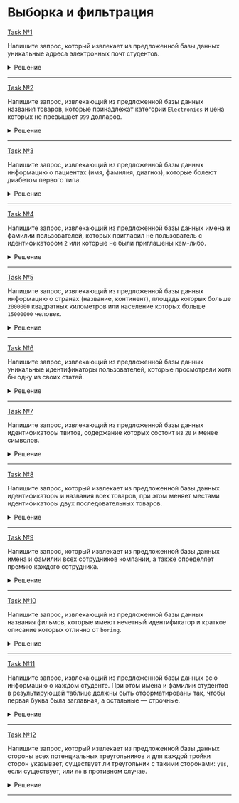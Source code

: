 # Выборка и фильтрация

[Task №1](https://stepik.org/lesson/1072296/step/1?unit=1082120)

Напишите запрос, который извлекает из предложенной базы данных уникальные адреса электронных почт студентов.

<details>
  <summary>Решение</summary>

  ```sql
  SELECT DISTINCT email
  FROM Emails;
  ```

</details>

---

[Task №2](https://stepik.org/lesson/1072296/step/2?unit=1082120)

Напишите запрос, извлекающий из предложенной базы данных названия товаров, которые принадлежат категории `Electronics` и цена которых не превышает `999` долларов.

<details>
  <summary>Решение</summary>

  ```sql
  SELECT name
  FROM Products
  WHERE category = 'Electronics' AND price <= 999;
  ```

</details>

---

[Task №3](https://stepik.org/lesson/1072296/step/3?unit=1082120)

Напишите запрос, извлекающий из предложенной базы данных информацию о пациентах (имя, фамилия, диагноз), которые болеют диабетом первого типа.

<details>
  <summary>Решение</summary>

  ```sql
  SELECT name, surname, conditions
  FROM Patients
  WHERE conditions LIKE '%DIAB1%';
  ```

</details>

---

[Task №4](https://stepik.org/lesson/1072296/step/4?unit=1082120)

Напишите запрос, извлекающий из предложенной базы данных имена и фамилии пользователей, которых пригласил не пользователь с идентификатором `2` или которые не были приглашены кем-либо.

<details>
  <summary>Решение</summary>

  ```sql
  SELECT name, surname
  FROM Users
  WHERE referee_id != 2 OR referee_id IS NULL;
  ```

</details>

---

[Task №5](https://stepik.org/lesson/1072296/step/5?unit=1082120)

Напишите запрос, извлекающий из предложенной базы данных информацию о странах (название, континент), площадь которых больше `2000000` квадратных километров или население которых больше `15000000` человек.

<details>
  <summary>Решение</summary>

  ```sql
  SELECT name, continent
  FROM Countries
  WHERE area > 2000000 OR population > 15000000;
  ```

</details>

---

[Task №6](https://stepik.org/lesson/1072296/step/6?unit=1082120)

Напишите запрос, извлекающий из предложенной базы данных уникальные идентификаторы пользователей, которые просмотрели хотя бы одну из своих статей.

<details>
  <summary>Решение</summary>

  ```sql
  SELECT DISTINCT author_id
  FROM Views
  WHERE author_id = viewer_id;
  ```

</details>

---

[Task №7](https://stepik.org/lesson/1072296/step/7?unit=1082120)

Напишите запрос, извлекающий из предложенной базы данных идентификаторы твитов, содержание которых состоит из `20` и менее символов.

<details>
  <summary>Решение</summary>

  ```sql
  SELECT id
  FROM Tweets
  WHERE CHAR_LENGTH(content) <= 20;
  ```

</details>

---

[Task №8](https://stepik.org/lesson/1072296/step/8?unit=1082120)

Напишите запрос, который извлекает из предложенной базы данных идентификаторы и названия всех товаров, при этом меняет местами идентификаторы двух последовательных товаров.

<details>
  <summary>Решение</summary>

  ```sql
  SELECT IF(id MOD 2 = 0, id - 1, id + 1) AS id, name
  FROM Products
  ORDER BY id;
  ```

</details>

---

[Task №9](https://stepik.org/lesson/1072296/step/9?unit=1082120)

Напишите запрос, который извлекает из предложенной базы данных имена и фамилии всех сотрудников компании, а также определяет премию каждого сотрудника.

<details>
  <summary>Решение</summary>

  ```sql
  SELECT name, surname,
         IF(id % 2 = 0 AND LEFT(name, 1) = 'A', salary, salary / 2) AS bonus
  FROM Employees
  ```

</details>

---

[Task №10](https://stepik.org/lesson/1072296/step/10?unit=1082120)

Напишите запрос, извлекающий из предложенной базы данных названия фильмов, которые имеют нечетный идентификатор и краткое описание которых отлично от `boring`.

<details>
  <summary>Решение</summary>

  ```sql
  SELECT title
  FROM Films
  WHERE id % 2 != 0 AND description != 'boring'
  ORDER BY id DESC;
  ```

</details>

---

[Task №11](https://stepik.org/lesson/1072296/step/11?unit=1082120)

Напишите запрос, извлекающий из предложенной базы данных всю информацию о каждом студенте. При этом имена и фамилии студентов в результирующей таблице должны быть отформатированы так, чтобы первая буква была заглавная, а остальные — строчные.

<details>
  <summary>Решение</summary>

  ```sql
  SELECT id, 
         CONCAT(UPPER(LEFT(name, 1)), LOWER(RIGHT(name, CHAR_LENGTH(name) - 1))) AS name,
         CONCAT(UPPER(LEFT(surname, 1)), LOWER(RIGHT(surname, CHAR_LENGTH(surname) - 1))) AS surname
  FROM Students
  ORDER BY id;
  ```

</details>

---

[Task №12](https://stepik.org/lesson/1072296/step/12?unit=1082120)

Напишите запрос, который извлекает из предложенной базы данных стороны всех потенциальных треугольников и для каждой тройки сторон указывает, существует ли треугольник с такими сторонами: `yes`, если существует, или `no` в противном случае.

<details>
  <summary>Решение</summary>

  ```sql
  SELECT x, y, z,
         IF(x+y>z AND x+z>y AND y+z>x, 'yes', 'no') AS triangle
  FROM Triangles;
  ```

</details>

---

